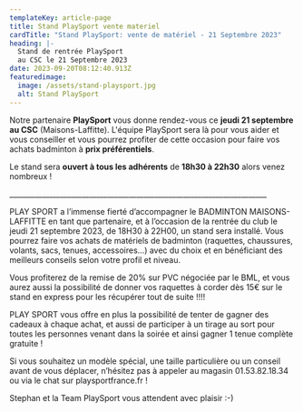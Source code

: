 ```yaml
---
templateKey: article-page
title: Stand PlaySport vente materiel
cardTitle: "Stand PlaySport: vente de matériel - 21 Septembre 2023"
heading: |-
  Stand de rentrée PlaySport
  au CSC le 21 Septembre 2023
date: 2023-09-20T08:12:40.913Z
featuredimage:
  image: /assets/stand-playsport.jpg
  alt: Stand PlaySport
---
```

Notre partenaire **PlaySport** vous donne rendez-vous ce **jeudi 21 septembre au CSC** (Maisons-Laffitte). L'équipe PlaySport sera là pour vous aider et vous conseiller et vous pourrez profiter de cette occasion pour faire vos achats badminton à **prix préférentiels**.

Le stand sera **ouvert à tous les adhérents** de **18h30 à 22h30** alors venez nombreux !

\_\_\_\_\_\_\_\_\_\_\_\_\_\_\_\_\_\_\_\_\_\_\_\_\_\_\_\_\_\_\_\_\_\_\_\_\_\_\_\_\_\_\_\_\_\_\_\_\_\_\_\_\_\_\_\_\_\_\_\_\_\_\_\_\_\_\_\_\_\__

PLAY SPORT a l’immense fierté d’accompagner le BADMINTON MAISONS-LAFFITTE en tant que partenaire, et à l’occasion de la rentrée du club le jeudi 21 septembre 2023, de 18H30 à 22H00, un stand sera installé. Vous pourrez faire vos achats de matériels de badminton (raquettes, chaussures, volants, sacs, tenues, accessoires…) avec du choix et en bénéficiant des meilleurs conseils selon votre profil et niveau.

Vous profiterez de la remise de 20% sur PVC négociée par le BML, et vous aurez aussi la possibilité de donner vos raquettes à corder dès 15€ sur le stand en express pour les récupérer tout de suite !!!!

PLAY SPORT vous offre en plus la possibilité de tenter de gagner des cadeaux à chaque achat, et aussi de participer à un tirage au sort pour toutes les personnes venant dans la soirée et ainsi gagner 1 tenue complète gratuite !

Si vous souhaitez un modèle spécial, une taille particulière ou un conseil avant de vous déplacer, n’hésitez pas à appeler au magasin 01.53.82.18.34 ou via le chat sur playsportfrance.fr !

Stephan et la Team PlaySport vous attendent avec plaisir :-)
